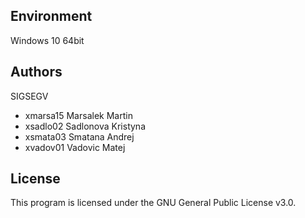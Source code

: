 Environment
---------

Windows 10 64bit

Authors
------

SIGSEGV
- xmarsa15 Marsalek Martin
- xsadlo02 Sadlonova Kristyna
- xsmata03 Smatana Andrej
- xvadov01 Vadovic Matej

License
-------
This program is licensed under the GNU General Public License v3.0.